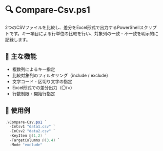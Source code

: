 # 🔍 Compare-Csv.ps1

2つのCSVファイルを比較し、差分をExcel形式で出力するPowerShellスクリプトです。キー項目による行単位の比較を行い、対象列の一致・不一致を明示的に記録します。

## 🧰 主な機能

- 複数列によるキー指定
- 比較対象列のフィルタリング（include / exclude）
- 文字コード・区切り文字の指定
- Excel形式での差分出力（〇/×）
- 行数制限・開始行指定

## 🚀 使用例

```powershell
.\Compare-Csv.ps1 `
  -InCsv1 "data1.csv" `
  -InCsv2 "data2.csv" `
  -KeyItem @(1,2) `
  -TargetColumns @(3,4) `
  -Mode "exclude"
